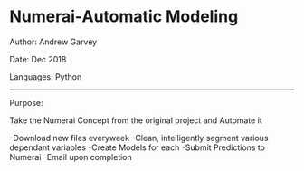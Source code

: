 # Numerai-Automatic Modeling

Author: Andrew Garvey

Date: Dec 2018 

Languages: Python

---
Purpose:

Take the Numerai Concept from the original project and Automate it

-Download new files everyweek
-Clean, intelligently segment various dependant variables
-Create Models for each 
-Submit Predictions to Numerai 
-Email upon completion

